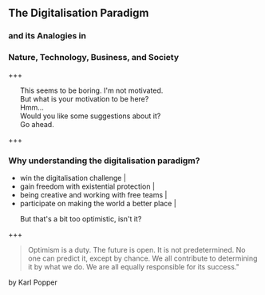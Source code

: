 ## The Digitalisation Paradigm

### and its Analogies in
### Nature, Technology, Business, and Society

+++

<ul>
  <li style="list-style-type: none;">This seems to be boring. I'm not motivated.</li>
  <li class="fragment" style="list-style-type: none;">But what is your motivation to be here?</li>
  <li class="fragment" style="list-style-type: none;">Hmm...</li>
  <li class="fragment" style="list-style-type: none;">Would you like some suggestions about it?</li>
  <li class="fragment" style="list-style-type: none;">Go ahead.</li>
</ul>

+++

### Why understanding the digitalisation paradigm?

- win the digitalisation challenge |
- gain freedom with existential protection |
- being creative and working with free teams |
- participate on making the world a better place |
<ul>
  <li class="fragment" style="list-style-type: none;">But that's a bit too optimistic, isn't it?</li>
</ul>

+++


> Optimism is a duty. The future is open. It is not predetermined. No one can predict it, except by chance.
> We all contribute to determining it by what we do. We are all equally responsible for its success."

by Karl Popper



